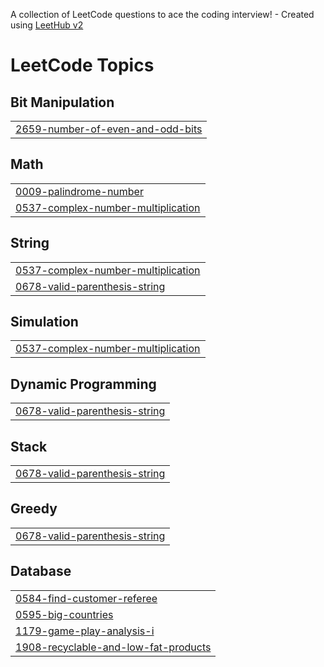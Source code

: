 A collection of LeetCode questions to ace the coding interview! - Created using [LeetHub v2](https://github.com/arunbhardwaj/LeetHub-2.0)
<!---LeetCode Topics Start-->
# LeetCode Topics
## Bit Manipulation
|  |
| ------- |
| [2659-number-of-even-and-odd-bits](https://github.com/AlluriAkshitha/Leetcodes/tree/master/2659-number-of-even-and-odd-bits) |
## Math
|  |
| ------- |
| [0009-palindrome-number](https://github.com/AlluriAkshitha/Leetcodes/tree/master/0009-palindrome-number) |
| [0537-complex-number-multiplication](https://github.com/AlluriAkshitha/Leetcodes/tree/master/0537-complex-number-multiplication) |
## String
|  |
| ------- |
| [0537-complex-number-multiplication](https://github.com/AlluriAkshitha/Leetcodes/tree/master/0537-complex-number-multiplication) |
| [0678-valid-parenthesis-string](https://github.com/AlluriAkshitha/Leetcodes/tree/master/0678-valid-parenthesis-string) |
## Simulation
|  |
| ------- |
| [0537-complex-number-multiplication](https://github.com/AlluriAkshitha/Leetcodes/tree/master/0537-complex-number-multiplication) |
## Dynamic Programming
|  |
| ------- |
| [0678-valid-parenthesis-string](https://github.com/AlluriAkshitha/Leetcodes/tree/master/0678-valid-parenthesis-string) |
## Stack
|  |
| ------- |
| [0678-valid-parenthesis-string](https://github.com/AlluriAkshitha/Leetcodes/tree/master/0678-valid-parenthesis-string) |
## Greedy
|  |
| ------- |
| [0678-valid-parenthesis-string](https://github.com/AlluriAkshitha/Leetcodes/tree/master/0678-valid-parenthesis-string) |
## Database
|  |
| ------- |
| [0584-find-customer-referee](https://github.com/AlluriAkshitha/Leetcodes/tree/master/0584-find-customer-referee) |
| [0595-big-countries](https://github.com/AlluriAkshitha/Leetcodes/tree/master/0595-big-countries) |
| [1179-game-play-analysis-i](https://github.com/AlluriAkshitha/Leetcodes/tree/master/1179-game-play-analysis-i) |
| [1908-recyclable-and-low-fat-products](https://github.com/AlluriAkshitha/Leetcodes/tree/master/1908-recyclable-and-low-fat-products) |
<!---LeetCode Topics End-->